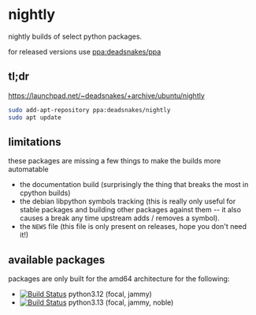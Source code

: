 nightly
=======

nightly builds of select python packages.

for released versions use
[ppa:deadsnakes/ppa](https://launchpad.net/~deadsnakes/+archive/ubuntu/ppa)

## tl;dr

https://launchpad.net/~deadsnakes/+archive/ubuntu/nightly

```bash
sudo add-apt-repository ppa:deadsnakes/nightly
sudo apt update
```

## limitations

these packages are missing a few things to make the builds more automatable

- the documentation build (surprisingly the thing that breaks the most in
  cpython builds)
- the debian libpython symbols tracking (this is really only useful for stable
  packages and building other packages against them -- it also causes a break
  any time upstream adds / removes a symbol).
- the `NEWS` file (this file is only present on releases, hope you don't need
  it!)

## available packages

packages are only built for the amd64 architecture for the following:
- [![Build Status](https://github.com/deadsnakes/python3.12-nightly/actions/workflows/main.yml/badge.svg)](https://github.com/deadsnakes/python3.12-nightly/actions/workflows/main.yml) python3.12 (focal, jammy)
- [![Build Status](https://github.com/deadsnakes/python3.13-nightly/actions/workflows/main.yml/badge.svg)](https://github.com/deadsnakes/python3.13-nightly/actions/workflows/main.yml) python3.13 (focal, jammy, noble)
